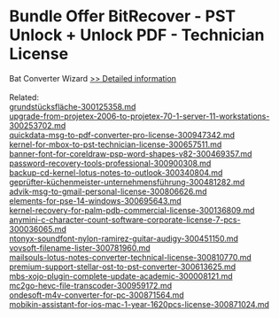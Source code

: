 # Bundle Offer BitRecover - PST Unlock + Unlock PDF - Technician License
Bat Converter Wizard
[>> Detailed information](https://secure.shareit.com/shareit/product.html?productid=300954722&affiliateid=200057808)<br/><br/>Related:
<br />[grundstücksfläche-300125358.md](https://github.com/downloadplanet/downloadplanet/blob/main/grundstücksfläche-300125358.md)<br />[upgrade-from-projetex-2006-to-projetex-70-1-server-11-workstations-300253702.md](https://github.com/downloadplanet/downloadplanet/blob/main/upgrade-from-projetex-2006-to-projetex-70-1-server-11-workstations-300253702.md)<br />[quickdata-msg-to-pdf-converter-pro-license-300947342.md](https://github.com/downloadplanet/downloadplanet/blob/main/quickdata-msg-to-pdf-converter-pro-license-300947342.md)<br />[kernel-for-mbox-to-pst-technician-license-300657511.md](https://github.com/downloadplanet/downloadplanet/blob/main/kernel-for-mbox-to-pst-technician-license-300657511.md)<br />[banner-font-for-coreldraw-psp-word-shapes-v82-300469357.md](https://github.com/downloadplanet/downloadplanet/blob/main/banner-font-for-coreldraw-psp-word-shapes-v82-300469357.md)<br />[password-recovery-tools-professional-300900308.md](https://github.com/downloadplanet/downloadplanet/blob/main/password-recovery-tools-professional-300900308.md)<br />[backup-cd-kernel-lotus-notes-to-outlook-300340804.md](https://github.com/downloadplanet/downloadplanet/blob/main/backup-cd-kernel-lotus-notes-to-outlook-300340804.md)<br />[geprüfter-küchenmeister-unternehmensführung-300481282.md](https://github.com/downloadplanet/downloadplanet/blob/main/geprüfter-küchenmeister-unternehmensführung-300481282.md)<br />[advik-msg-to-gmail-personal-license-300806626.md](https://github.com/downloadplanet/downloadplanet/blob/main/advik-msg-to-gmail-personal-license-300806626.md)<br />[elements-for-pse-14-windows-300695643.md](https://github.com/downloadplanet/downloadplanet/blob/main/elements-for-pse-14-windows-300695643.md)<br />[kernel-recovery-for-palm-pdb-commercial-license-300136809.md](https://github.com/downloadplanet/downloadplanet/blob/main/kernel-recovery-for-palm-pdb-commercial-license-300136809.md)<br />[anymini-c-character-count-software-corporate-license-7-pcs-300036065.md](https://github.com/downloadplanet/downloadplanet/blob/main/anymini-c-character-count-software-corporate-license-7-pcs-300036065.md)<br />[ntonyx-soundfont-nylon-ramirez-guitar-audigy-300451150.md](https://github.com/downloadplanet/downloadplanet/blob/main/ntonyx-soundfont-nylon-ramirez-guitar-audigy-300451150.md)<br />[vovsoft-filename-lister-300781960.md](https://github.com/downloadplanet/downloadplanet/blob/main/vovsoft-filename-lister-300781960.md)<br />[mailsouls-lotus-notes-converter-technical-license-300810770.md](https://github.com/downloadplanet/downloadplanet/blob/main/mailsouls-lotus-notes-converter-technical-license-300810770.md)<br />[premium-support-stellar-ost-to-pst-converter-300613625.md](https://github.com/downloadplanet/downloadplanet/blob/main/premium-support-stellar-ost-to-pst-converter-300613625.md)<br />[mbs-xojo-plugin-complete-update-academic-300008121.md](https://github.com/downloadplanet/downloadplanet/blob/main/mbs-xojo-plugin-complete-update-academic-300008121.md)<br />[mc2go-hevc-file-transcoder-300959172.md](https://github.com/downloadplanet/downloadplanet/blob/main/mc2go-hevc-file-transcoder-300959172.md)<br />[ondesoft-m4v-converter-for-pc-300871564.md](https://github.com/downloadplanet/downloadplanet/blob/main/ondesoft-m4v-converter-for-pc-300871564.md)<br />[mobikin-assistant-for-ios-mac-1-year-1620pcs-license-300871024.md](https://github.com/downloadplanet/downloadplanet/blob/main/mobikin-assistant-for-ios-mac-1-year-1620pcs-license-300871024.md)